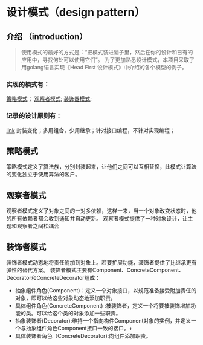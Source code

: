 # 设计模式（design pattern）

## 介绍 （introduction）
> 使用模式的最好的方式是：“把模式装进脑子里，然后在你的设计和已有的应用中，寻找何处可以使用它们”。
为了更加熟悉设计模式，本项目采取了用golang语言实现《Head First 设计模式》中介绍的各个模型的例子。

### 实现的模式有：
[策略模式](https://github.com/DanielBiber/design-pattern-golang/blob/master/strategy.go)；
[观察者模式](https://github.com/DanielBiber/design-pattern-golang/blob/master/observer.go);
[装饰器模式](https://github.com/DanielBiber/design-pattern-golang/blob/master/decorator.go);
### 记录的设计原则有：
[link](https://github.com/DanielBiber/design-pattern-golang/blob/master/principle.md)
封装变化；多用组合，少用继承；针对接口编程，不针对实现编程；

## 策略模式
策略模式定义了算法族，分别封装起来，让他们之间可以互相替换，此模式让算法的变化独立于使用算法的客户。
## 观察者模式
观察者模式定义了对象之间的一对多依赖，这样一来，当一个对象改变状态时，他的所有依赖者都会收到通知并自动更新。 观察者模式提供了一种对象设计，让主题和观察者之间松耦合
## 装饰者模式
装饰者模式动态地将责任附加到对象上。若要扩展功能，装饰者提供了比继承更有弹性的替代方案。 装饰者模式主要有Component、ConcreteComponent、Decorator和ConcreteDecorator组成：
+ 抽象组件角色(Component)：定义一个对象接口，以规范准备接受附加责任的对象，即可以给这些对象动态地添加职责。
+ 具体组件角色(ConcreteComponent) :被装饰者，定义一个将要被装饰增加功能的类。可以给这个类的对象添加一些职责。
+ 抽象装饰者(Decorator):维持一个指向构件Component对象的实例，并定义一个与抽象组件角色Component接口一致的接口。+ 
+ 具体装饰者角色（ConcreteDecorator):向组件添加职责。

